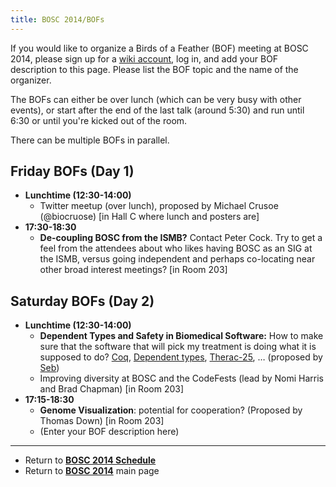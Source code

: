 ```yaml
---
title: BOSC 2014/BOFs
---
```


If you would like to organize a Birds of a Feather (BOF) meeting at BOSC
2014, please sign up for a [ wiki
account](Special:Userlogin "wikilink"), log in, and add your BOF
description to this page. Please list the BOF topic and the name of the
organizer.

The BOFs can either be over lunch (which can be very busy with other
events), or start after the end of the last talk (around 5:30) and run
until 6:30 or until you're kicked out of the room.

There can be multiple BOFs in parallel.

Friday BOFs (Day 1)
-------------------

-   **Lunchtime (12:30-14:00)**
    -   Twitter meetup (over lunch), proposed by Michael
        Crusoe (@biocruose) \[in Hall C where lunch and posters are\]
-   **17:30-18:30**
    -   **De-coupling BOSC from the ISMB?** Contact Peter Cock. Try to
        get a feel from the attendees about who likes having BOSC as an
        SIG at the ISMB, versus going independent and perhaps
        co-locating near other broad interest meetings? \[in Room 203\]

Saturday BOFs (Day 2)
---------------------

-   **Lunchtime (12:30-14:00)**
    -   **Dependent Types and Safety in Biomedical Software:** How to
        make sure that the software that will pick my treatment is doing
        what it is supposed to do? [Coq](http://coq.inria.fr/),
        [Dependent types](http://en.wikipedia.org/wiki/Dependent_types),
        [Therac-25](http://en.wikipedia.org/wiki/Therac-25), … (proposed
        by [Seb](http://seb.mondet.org/))
    -   Improving diversity at BOSC and the CodeFests (lead by Nomi
        Harris and Brad Chapman) \[in Room 203\]
-   **17:15-18:30**
    -   **Genome Visualization**: potential for cooperation? (Proposed
        by Thomas Down) \[in Room 203\]
    -   (Enter your BOF description here)

------------------------------------------------------------------------

-   Return to **[ BOSC 2014 Schedule](BOSC_2014_Schedule "wikilink")**
-   Return to **[ BOSC 2014](BOSC_2014 "wikilink")** main page

